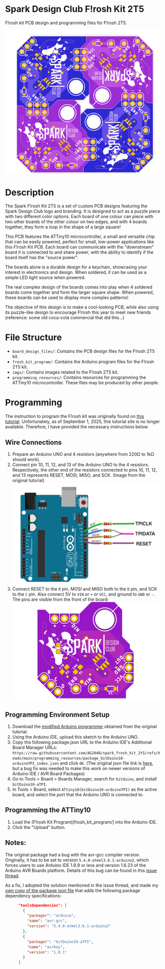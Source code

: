 # Spark Design Club F!rosh Kit 2T5
F!rosh kit PCB design and programming files for F!rosh 2T5.

![F!rosh Kit 2T5](imgs/board_previews/complete_puzzle_front.png)

# Description
The Spark F!rosh Kit 2T5 is a set of custom PCB designs featuring the Spark Design Club logo and branding. It is designed to act as a puzzle piece with two different color options. Each board of one colour can piece with two other boards of the other colour on two edges, and with 4 boards together, they form a loop in the shape of a large square!

This PCB features the ATTiny10 microcontroller, a small and versatile chip that can be easily powered, perfect for small, low-power applications like this F!rosh Kit PCB. Each board can communicate with the "downstream" board it is connected to and share power, with the ability to identify if the board itself has the "source power". 

The boards alone is a durable design for a keychain, showcasing your interest in electronics and design. When soldered, it can be used as a simple LED light source when powered. 

The real complex design of the boards comes into play when 4 soldered boards come together and form the larger square shape. When powered, these boards can be used to display more complex patterns!

The objective of this design is to make a cool-looking PCB, while also using its puzzle-like design to encourage F!rosh this year to meet new friends (reference: some old coca-cola commercial that did this...)

# File Structure
- `board_design_files/`: Contains the PCB design files for the F!rosh 2T5 kit.
- `frosh_kit_program/`: Contains the Arduino program files for the F!rosh 2T5 kit.
- `imgs/`: Contains images related to the F!rosh 2T5 kit.
- `programming_resources/`: Contains resources for programming the ATTiny10 microcontroller. These files may be produced by other people. 

# Programming
The instruction to program the F!rosh kit was originally found on [this tutorial](https://make.kosakalab.com/make/electronic-work/arduio_tpi_en/). Unfortunately, as of September 1, 2025, this tutorial site is no longer available. Therefore, I have provided the necessary instructions below.

## Wire Connections
1. Prepare an Arduino UNO and 4 resistors (anywhere from 220Ω to 1kΩ should work).
2. Connect pin 10, 11, 12, and 13 of the Arduino UNO to the 4 resistors. Respectively, the other end of the resistors connected to pins 10, 11, 12, and 13 represents RESET, MOSI, MISO, and SCK. (Image from the original tutorial)
![Arduino Programming Connections](imgs/programming_figures/programming_arduino_connection.png)
3. Connect RESET to the `R` pin, MOSI and MISO both to the `D` pin, and SCK to the `C` pin. Also connect 5V to `VIN` or `+` or `VCC`, and ground to `GND` or `-`. The pins are visible from the front of the board:
![Board 1 Front View](imgs/board_previews/board_1_top.png)

## Programming Environment Setup
1. Download the [modified Arduino programmer](programming_resources/ATtiny4_5_9_10_20_40Programmer_2/) obtained from the original tutorial.
2. Using the Arduino IDE, upload this sketch to the Arduino UNO.
3. Copy the following package.json URL to the Arduino IDE's Additional Board Manager URLs: `https://raw.githubusercontent.com/AG2048/spark_frosh_kit_2t5/refs/heads/main/programming_resources/package_bitDuino10-arduinoTPI_index.json` and click `OK`. (The original json file link is [here](https://kimio-kosaka.github.io/bitDuino10-arduinoTPI/package_bitDuino10-arduinoTPI_index.json), but a bug fix was needed to make this work on newer versions of Arduino IDE / AVR Board Packages)
4. Go to Tools > Board > Boards Manager, search for `bitduino`, and install `bitDuino10-aTPI`.
5. In Tools > Board, select `ATtiny10(bitDuino10-arduinoTPI)` as the active board, and select the port that the Arduino UNO is connected to. 

## Programming the ATTiny10
1. Load the (F!rosh Kit Program)[frosh_kit_program/] into the Arduino IDE.
2. Click the "Upload" button. 

## Notes:
The original package had a bug with the avr-gcc compiler version. Originally, it has to be set to version `5.4.0-atmel3.6.1-arduino2`, which forces users to use Arduino IDE 1.8.9 or less and version 1.6.23 of the Arduino AVR Boards platform. Details of this bug can be found in this [issue thread](https://github.com/kimio-kosaka/bitDuino10-arduinoTPI/issues/4#issuecomment-1046231772). 

As a fix, I adopted the solution mentioned in the issue thread, and made my [own copy of the package json file](programming_resources/package_bitDuino10-arduinoTPI_index.json) that adds the following package dependency specifications:

```json
      "toolsDependencies": [
        {
          "packager": "arduino",
          "name": "avr-gcc",
          "version": "5.4.0-atmel3.6.1-arduino2"
        },
        {
          "packager": "bitDuino10-aTPI",
          "name": "avrboy",
          "version": "1.0.1"
        }
      ]
```